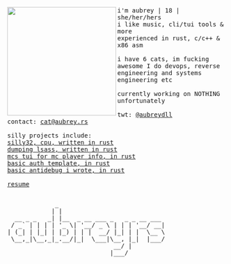 <p float="left">
  <img src="images/image3.jpg" width="250" align="left">
  <p float="left">
    <samp>
      i'm aubrey | 18 | she/her/hers
      <br>
      i like music, cli/tui tools & more
      <br>
      experienced in rust, c/c++ & x86 asm
      <br>
      <br>
      i have 6 cats, im fucking awesome
      I do devops, reverse engineering and systems engineering etc
      <br>
      <br>
      currently working on NOTHING unfortunately
      <br>
      <br>
      twt: 
      <a href="https://twitter.com/aubreydll">@aubreydll</a><br>
      contact: 
      <a href="mailto:cat@aubrey.rs">cat@aubrey.rs</a><br>
      <br>
      silly projects include:
      <br>
      <a href="https://github.com/aubreyrs/silly32">silly32, cpu, written in rust</a><br>
      <a href="https://github.com/aubreyrs/LSASS">dumping lsass, written in rust</a><br>
      <a href="https://github.com/aubreyrs/mcs">mcs tui for mc player info, in rust</a><br>
      <a href="https://github.com/aubreyrs/auth-template">basic auth template, in rust</a><br>
      <a href="https://github.com/aubreyrs/antidebug-rs">basic antidebug i wrote, in rust</a><br>
      <br>
      <a href="https://resume.aubrey.rs">resume</a><br>
      <br>
      <pre>
             _                             
            | |                            
  __ _ _   _| |__  _ __ ___ _   _ _ __ ___ 
 / _` | | | | '_ \| '__/ _ \ | | | '__/ __|
| (_| | |_| | |_) | | |  __/ |_| | |  \__ \
 \__,_|\__,_|_.__/|_|  \___|\__, |_|  |___/
                             __/ |         
                            |___/          
      </pre>
    </samp>
  </p>
</p>
